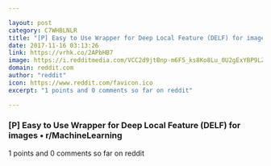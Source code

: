 ```yaml
---

layout: post
category: C7WHBLNLR
title: "[P] Easy to Use Wrapper for Deep Local Feature (DELF) for images • r/MachineLearning"
date: 2017-11-16 03:13:26
link: https://vrhk.co/2APbHB7
image: https://i.redditmedia.com/VCC2d9jtBnp-m6F5_ks8Ko8Lu_0U2gExYBP9LZkntlY.jpg?w=320&s=b3da19447c5a1efb3f716879a7a3c92f
domain: reddit.com
author: "reddit"
icon: https://www.reddit.com/favicon.ico
excerpt: "1 points and 0 comments so far on reddit"

---
```


### [P] Easy to Use Wrapper for Deep Local Feature (DELF) for images • r/MachineLearning

1 points and 0 comments so far on reddit